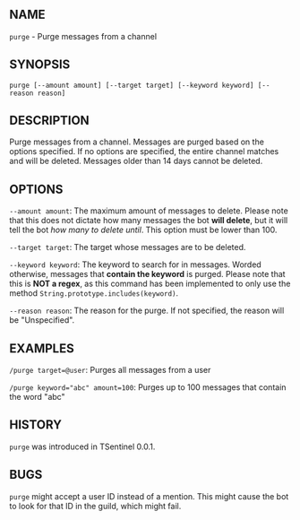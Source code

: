 ## NAME

`purge` - Purge messages from a channel

## SYNOPSIS

`purge [--amount amount] [--target target] [--keyword keyword] [--reason reason]`

## DESCRIPTION

Purge messages from a channel. Messages are purged based on the options specified. If no options are specified, the entire channel matches and will be deleted. Messages older than 14 days cannot be deleted.

## OPTIONS

`--amount amount`: The maximum amount of messages to delete. Please note that this does not dictate how many messages the bot **will delete**, but it will tell the bot _how many to delete until_. This option must be lower than 100.

`--target target`: The target whose messages are to be deleted.

`--keyword keyword`: The keyword to search for in messages. Worded otherwise, messages that **contain the keyword** is purged. Please note that this is **NOT a regex**, as this command has been implemented to only use the method `String.prototype.includes(keyword)`.

`--reason reason`: The reason for the purge. If not specified, the reason will be "Unspecified".

## EXAMPLES

`/purge target=@user`: Purges all messages from a user

`/purge keyword="abc" amount=100`: Purges up to 100 messages that contain the word "abc"

## HISTORY

`purge` was introduced in TSentinel 0.0.1.

## BUGS

`purge` might accept a user ID instead of a mention. This might cause the bot to look for that ID in the guild, which might fail.